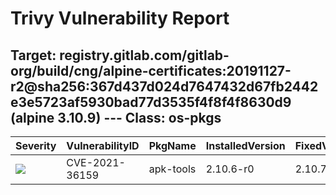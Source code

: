 # Trivy Vulnerability Report




## Target: registry.gitlab.com/gitlab-org/build/cng/alpine-certificates:20191127-r2@sha256:367d437d024d7647432d67fb2442e3e5723af5930bad77d3535f4f8f4f8630d9 (alpine 3.10.9) --- Class: os-pkgs
|Severity|VulnerabilityID|PkgName|InstalledVersion|FixedVersion|
|--------|---------------|-------|----------------|------------|
|![](https://img.shields.io/badge/-CRITICAL-red)|CVE-2021-36159|apk-tools|2.10.6-r0|2.10.7-r0|
